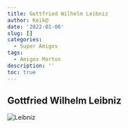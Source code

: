 ```yaml
---
title: Gottfried Wilhelm Leibniz
author: Keik@
date: '2022-01-06'
slug: []
categories:
  - Super Amigos
tags:
  - Amigos Mortos
description: ''
toc: true
---
```



## Gottfried Wilhelm Leibniz


![Leibniz](https://upload.wikimedia.org/wikipedia/commons/thumb/c/ce/Gottfried_Wilhelm_Leibniz%2C_Bernhard_Christoph_Francke.jpg/486px-Gottfried_Wilhelm_Leibniz%2C_Bernhard_Christoph_Francke.jpg)